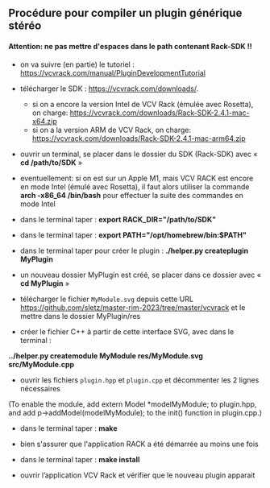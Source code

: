 ## Procédure pour compiler un plugin générique stéréo

#### Attention: ne pas mettre d'espaces dans le path contenant Rack-SDK !!

- on va suivre (en partie) le tutoriel : https://vcvrack.com/manual/PluginDevelopmentTutorial

- télécharger le SDK : https://vcvrack.com/downloads/. 
    - si on a encore la version Intel de VCV Rack (émulée avec Rosetta), on charge: https://vcvrack.com/downloads/Rack-SDK-2.4.1-mac-x64.zip
    - si on a la version ARM de VCV Rack, on charge: https://vcvrack.com/downloads/Rack-SDK-2.4.1-mac-arm64.zip

- ouvrir un terminal, se placer dans le dossier du SDK (Rack-SDK) avec « **cd /path/to/SDK** » 

- eventuellement: si on est sur un Apple M1, mais VCV RACK est encore en mode Intel (émulé avec Rosetta), il faut alors utiliser la commande **arch -x86_64 /bin/bash** pour effectuer la suite des commandes en mode Intel

- dans le terminal taper : **export RACK_DIR="/path/to/SDK"**

- dans le terminal taper : **export PATH="/opt/homebrew/bin:$PATH"**

- dans le terminal taper pour créer le plugin : **./helper.py createplugin MyPlugin**

- un nouveau dossier MyPlugin est créé, se placer dans ce dossier avec « **cd MyPlugin** » 

- télécharger le fichier `MyModule.svg` depuis cette URL https://github.com/sletz/master-rim-2023/tree/master/vcvrack et le mettre dans le dossier MyPlugin/res 

- créer le fichier C++ à partir de cette interface SVG, avec dans le terminal : 

**../helper.py createmodule MyModule res/MyModule.svg src/MyModule.cpp**

- ouvrir les fichiers `plugin.hpp` et `plugin.cpp` et décommenter les 2 lignes nécessaires 

(To enable the module, add
extern Model *modelMyModule;
to plugin.hpp, and add
p->addModel(modelMyModule);
to the init() function in plugin.cpp.)

- dans le terminal taper : **make**

- bien s'assurer que l'application RACK a été démarrée au moins une fois

- dans le terminal taper : **make install** 

- ouvrir l’application VCV Rack et vérifier que le nouveau plugin apparait
